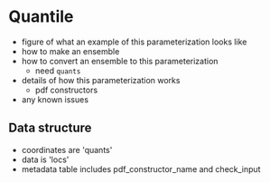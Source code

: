 # Quantile

- figure of what an example of this parameterization looks like
- how to make an ensemble
- how to convert an ensemble to this parameterization
  - need `quants`
- details of how this parameterization works
  - pdf constructors
- any known issues

## Data structure

- coordinates are 'quants'
- data is 'locs'
- metadata table includes pdf_constructor_name and check_input
